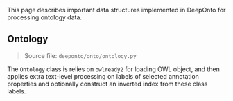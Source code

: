 This page describes important data structures implemented in DeepOnto for processing ontology data.

## Ontology

> Source file: `deeponto/onto/ontology.py`

The `Ontology` class is relies on `owlready2` for loading OWL object, and then applies extra text-level processing on labels of selected annotation properties and optionally construct an inverted index from these class labels. 
